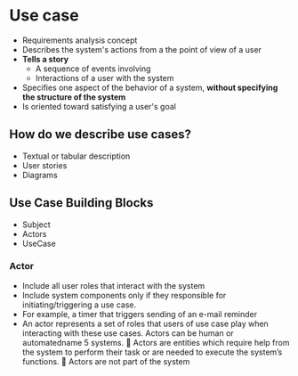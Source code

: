 # Use case
- Requirements analysis concept
- Describes the system's actions from a the point of view of a user
- **Tells a story**
	- A sequence of events involving
	- Interactions of a user with the system
- Specifies one aspect of the behavior of a system, **without specifying the structure of the system**
- Is oriented toward satisfying a user's goal

## How do we describe use cases?
- Textual or tabular description
- User stories
- Diagrams
## Use Case Building Blocks
- Subject
- Actors
- UseCase

###  Actor
- Include all user roles that interact with the system
- Include system components only if they responsible for initiating/triggering a use case.
- For example, a timer that triggers sending of an e-mail reminder
- An actor represents a set of roles that users
of use case play when interacting with
these use cases.
 Actors can be human or automatedname
5
systems.
 Actors are entities which require help from
the system to perform their task or are
needed to execute the system’s functions.
 Actors are not part of the system




<!--stackedit_data:
eyJoaXN0b3J5IjpbLTk4MDUwNDI3NCwzMTAwMDI1MDRdfQ==
-->